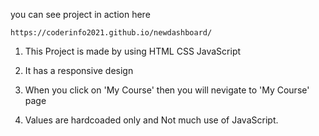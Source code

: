 you can see project in action here


    https://coderinfo2021.github.io/newdashboard/
    
    
1. This Project is made by using
    HTML
    CSS 
    JavaScript
 
 2. It has a responsive design
 3. When you click on 'My Course' then you will nevigate to 'My Course' page
 4. Values are hardcoaded only and Not much use of JavaScript.
 
